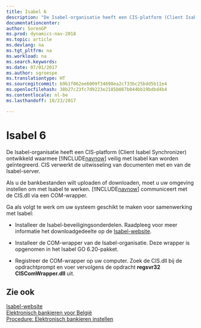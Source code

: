 ```yaml
---
title: Isabel 6
description: "De Isabel-organisatie heeft een CIS-platform (Client Isabel Synchronizer) ontwikkeld waarmee [!INCLUDE[navnow](../../includes/navnow_md.md)] veilig met Isabel kan worden geïntegreerd. CIS verwerkt de uitwisseling van documenten met en van de Isabel-server."
documentationcenter: 
author: SorenGP
ms.prod: dynamics-nav-2018
ms.topic: article
ms.devlang: na
ms.tgt_pltfrm: na
ms.workload: na
ms.search.keywords: 
ms.date: 07/01/2017
ms.author: sgroespe
ms.translationtype: HT
ms.sourcegitcommit: b9b1f062ee6009f34698ea2cf33bc25bdd5b11e4
ms.openlocfilehash: 38b27c23fc7d9223e2185b087b044bb19bdbd4b4
ms.contentlocale: nl-be
ms.lasthandoff: 10/23/2017

---
```

# <a name="isabel-6"></a>Isabel 6
De Isabel-organisatie heeft een CIS-platform (Client Isabel Synchronizer) ontwikkeld waarmee [!INCLUDE[navnow](../../includes/navnow_md.md)] veilig met Isabel kan worden geïntegreerd. CIS verwerkt de uitwisseling van documenten met en van de Isabel-server.  

Als u de bankbestanden wilt uploaden of downloaden, moet u uw omgeving instellen om met Isabel te werken. [!INCLUDE[navnow](../../includes/navnow_md.md)] communiceert met de CIS.dll via een COM-wrapper.  

Ga als volgt te werk om uw systeem geschikt te maken voor samenwerking met Isabel:  

- Installeer de Isabel-beveiligingsonderdelen. Raadpleeg voor meer informatie het downloadgedeelte op de [Isabel-website](http://go.microsoft.com/fwlink/?LinkId=210323).  

- Installeer de COM-wrapper van de Isabel-organisatie. Deze wrapper is opgenomen in het Isabel GO 6.20-pakket.  

- Registreer de COM-wrapper op uw computer. Zoek de CIS.dll bij de opdrachtprompt en voer vervolgens de opdracht **regsvr32 CISComWrapper.dll** uit.  

## <a name="see-also"></a>Zie ook  
 [Isabel-website](http://go.microsoft.com/fwlink/?LinkId=210323)   
 [Elektronisch bankieren voor België](belgian-electronic-banking.md)   
 [Procedure: Elektronisch bankieren instellen](how-to-set-up-electronic-banking.md)


